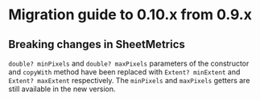 # Migration guide to 0.10.x from 0.9.x

## Breaking changes in SheetMetrics

`double? minPixels` and `double? maxPixels` parameters of the constructor and `copyWith` method have been replaced with `Extent? minExtent` and `Extent? maxExtent` respectively. The `minPixels` and `maxPixels` getters are still available in the new version.
